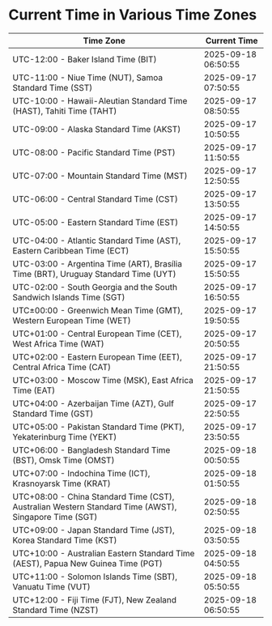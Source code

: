 # Current Time in Various Time Zones

| Time Zone | Current Time |
|-----------|--------------|
| UTC-12:00 - Baker Island Time (BIT) | 2025-09-18 06:50:55 |
| UTC-11:00 - Niue Time (NUT), Samoa Standard Time (SST) | 2025-09-17 07:50:55 |
| UTC-10:00 - Hawaii-Aleutian Standard Time (HAST), Tahiti Time (TAHT) | 2025-09-17 08:50:55 |
| UTC-09:00 - Alaska Standard Time (AKST) | 2025-09-17 10:50:55 |
| UTC-08:00 - Pacific Standard Time (PST) | 2025-09-17 11:50:55 |
| UTC-07:00 - Mountain Standard Time (MST) | 2025-09-17 12:50:55 |
| UTC-06:00 - Central Standard Time (CST) | 2025-09-17 13:50:55 |
| UTC-05:00 - Eastern Standard Time (EST) | 2025-09-17 14:50:55 |
| UTC-04:00 - Atlantic Standard Time (AST), Eastern Caribbean Time (ECT) | 2025-09-17 15:50:55 |
| UTC-03:00 - Argentina Time (ART), Brasília Time (BRT), Uruguay Standard Time (UYT) | 2025-09-17 15:50:55 |
| UTC-02:00 - South Georgia and the South Sandwich Islands Time (SGT) | 2025-09-17 16:50:55 |
| UTC±00:00 - Greenwich Mean Time (GMT), Western European Time (WET) | 2025-09-17 19:50:55 |
| UTC+01:00 - Central European Time (CET), West Africa Time (WAT) | 2025-09-17 20:50:55 |
| UTC+02:00 - Eastern European Time (EET), Central Africa Time (CAT) | 2025-09-17 21:50:55 |
| UTC+03:00 - Moscow Time (MSK), East Africa Time (EAT) | 2025-09-17 21:50:55 |
| UTC+04:00 - Azerbaijan Time (AZT), Gulf Standard Time (GST) | 2025-09-17 22:50:55 |
| UTC+05:00 - Pakistan Standard Time (PKT), Yekaterinburg Time (YEKT) | 2025-09-17 23:50:55 |
| UTC+06:00 - Bangladesh Standard Time (BST), Omsk Time (OMST) | 2025-09-18 00:50:55 |
| UTC+07:00 - Indochina Time (ICT), Krasnoyarsk Time (KRAT) | 2025-09-18 01:50:55 |
| UTC+08:00 - China Standard Time (CST), Australian Western Standard Time (AWST), Singapore Time (SGT) | 2025-09-18 02:50:55 |
| UTC+09:00 - Japan Standard Time (JST), Korea Standard Time (KST) | 2025-09-18 03:50:55 |
| UTC+10:00 - Australian Eastern Standard Time (AEST), Papua New Guinea Time (PGT) | 2025-09-18 04:50:55 |
| UTC+11:00 - Solomon Islands Time (SBT), Vanuatu Time (VUT) | 2025-09-18 05:50:55 |
| UTC+12:00 - Fiji Time (FJT), New Zealand Standard Time (NZST) | 2025-09-18 06:50:55 |
